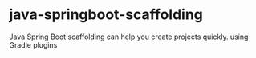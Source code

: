 # java-springboot-scaffolding

Java Spring Boot scaffolding can help you create projects quickly. using Gradle plugins
